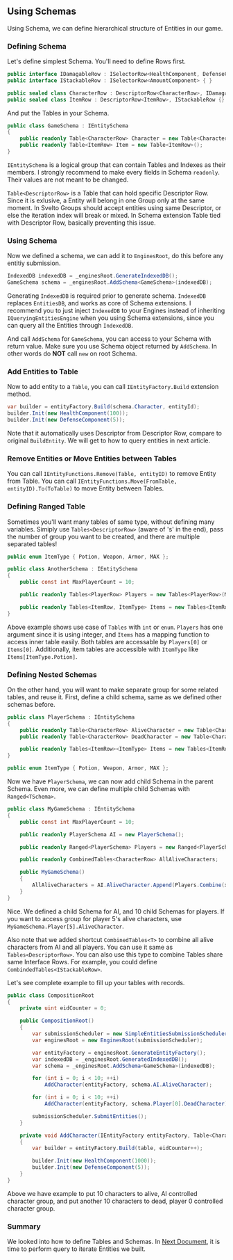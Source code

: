 ## Using Schemas
Using Schema, we can define hierarchical structure of Entities in our game.

### Defining Schema
Let's define simplest Schema. You'll need to define Rows first.
```csharp
public interface IDamagableRow : ISelectorRow<HealthComponent, DefenseComponent> { }
public interface IStackableRow : ISelectorRow<AmountComponent> { }

public sealed class CharacterRow : DescriptorRow<CharacterRow>, IDamagableRow {}
public sealed class ItemRow : DescriptorRow<ItemRow>, IStackableRow {}
```
And put the Tables in your Schema.
```csharp
public class GameSchema : IEntitySchema
{
    public readonly Table<CharacterRow> Character = new Table<CharacterRow>();
    public readonly Table<ItemRow> Item = new Table<ItemRow>();
}
```
`IEntitySchema` is a logical group that can contain Tables and Indexes as their members. I strongly recommend to make every fields in Schema `readonly`. Their values are not meant to be changed.

`Table<DescriptorRow>` is a Table that can hold specific Descriptor Row. Since it is exlusive, a Entity will belong in one Group only at the same moment. In Svelto Groups should accept entities using same Descriptor, or else the iteration index will break or mixed. In Schema extension Table tied with Descriptor Row, basically preventing this issue.

### Using Schema
Now we defined a schema, we can add it to `EnginesRoot`, do this before any entitiy submission.

```csharp
IndexedDB indexedDB = _enginesRoot.GenerateIndexedDB();
GameSchema schema = _enginesRoot.AddSchema<GameSchema>(indexedDB);
```
Generating `IndexedDB` is required prior to generate schema. `IndexedDB` replaces `EntitiesDB`, and works as core of Schema extensions. I recommend you to just inject `IndexedDB` to your Engines instead of inheriting `IQueryingEntitiesEngine` when you using Schema extensions, since you can query all the Entities through `IndexedDB`.

And call `AddSchema` for `GameSchema`, you can access to your Schema with return value. Make sure you use Schema object returned by `AddSchema`. In other words do **NOT** call `new` on root Schema.

### Add Entities to Table
Now to add entity to a `Table`, you can call `IEntityFactory.Build` extension method.
```csharp
var builder = entityFactory.Build(schema.Character, entityId);
builder.Init(new HealthComponent(100));
builder.Init(new DefenseComponent(5));
```
Note that it automatically uses Descriptor from Descriptor Row, compare to original `BuildEntity`. We will get to how to query entities in next article.

### Remove Entities or Move Entities between Tables
You can call `IEntityFunctions.Remove(Table, entityID)` to remove Entity from Table. You can call `IEntityFunctions.Move(FromTable, entityID).To(ToTable)` to move Entity between Tables.

### Defining Ranged Table
Sometimes you'll want many tables of same type, without defining many variables. Simiply use `Tables<DescriptorRow>` (aware of 's' in the end), pass the number of group you want to be created, and there are multiple separated tables!
```csharp
public enum ItemType { Potion, Weapon, Armor, MAX };

public class AnotherSchema : IEntitySchema
{
    public const int MaxPlayerCount = 10;

    public readonly Tables<PlayerRow> Players = new Tables<PlayerRow>(MaxPlayerCount);

    public readonly Tables<ItemRow, ItemType> Items = new Tables<ItemRow><ItemType>(ItemType.MAX, type => (int)type);
}
```
Above example shows use case of `Tables` with `int` or `enum`. `Players` has one argument since it is using integer, and `Items` has a mapping function to access inner table easily. Both tables are accessable by `Players[0]` or `Items[0]`. Additionally, item tables are accessible with `ItemType` like `Items[ItemType.Potion]`.

### Defining Nested Schemas
On the other hand, you will want to make separate group for some related tables, and reuse it. First, define a child schema, same as we defined other schemas before.
```csharp
public class PlayerSchema : IEntitySchema
{
    public readonly Table<CharacterRow> AliveCharacter = new Table<CharacterRow>();
    public readonly Table<CharacterRow> DeadCharacter = new Table<CharacterRow>();

    public readonly Tables<ItemRow><ItemType> Items = new Tables<ItemRow><ItemType>(ItemType.MAX, type => (int)type);
}

public enum ItemType { Potion, Weapon, Armor, MAX };
```
Now we have `PlayerSchema`, we can now add child Schema in the parent Schema. Even more, we can define multiple child Schemas with `Ranged<TSchema>`.

```csharp
public class MyGameSchema : IEntitySchema
{
    public const int MaxPlayerCount = 10;

    public readonly PlayerSchema AI = new PlayerSchema();

    public readonly Ranged<PlayerSchema> Players = new Ranged<PlayerSchema>(MaxPlayerCount);

    public readonly CombinedTables<CharacterRow> AllAliveCharacters;

    public MyGameSchema()
    {
        AllAliveCharacters = AI.AliveCharacter.Append(Players.Combine(x => x.AliveCharacter));
    }
}
```
Nice. We defined a child Schema for AI, and 10 child Schemas for players. If you want to access group for player 5's alive characters, use `MyGameSchema.Player[5].AliveCharacter`.

Also note that we added shortcut `CombinedTables<T>` to combine all alive characters from AI and all players. You can use it same as `Tables<DescriptorRow>`. You can also use this type to combine Tables share same Interface Rows. For example, you could define `CombindedTables<IStackableRow>`.

Let's see complete example to fill up your tables with records.
```csharp
public class CompositionRoot
{
    private uint eidCounter = 0;

    public CompositionRoot()
    {
        var submissionScheduler = new SimpleEntitiesSubmissionScheduler();
        var enginesRoot = new EnginesRoot(submissionScheduler);

        var entityFactory = enginesRoot.GenerateEntityFactory();
        var indexedDB = _enginesRoot.GeneratedIndexedDB();
        var schema = _enginesRoot.AddSchema<GameSchema>(indexedDB);

        for (int i = 0; i < 10; ++i)
            AddCharacter(entityFactory, schema.AI.AliveCharacter);

        for (int i = 0; i < 10; ++i)
            AddCharacter(entityFactory, schema.Player[0].DeadCharacter);

        submissionScheduler.SubmitEntities();
    }

    private void AddCharacter(IEntityFactory entityFactory, Table<CharacterRow> table)
    {
        var builder = entityFactory.Build(table, eidCounter++);

        builder.Init(new HealthComponent(1000));
        builder.Init(new DefenseComponent(5));
    }
}
```
Above we have example to put 10 characters to alive, AI controlled character group, and put another 10 characters to dead, player 0 controlled character group.

### Summary
We looked into how to define Tables and Schemas. In [Next Document](basic-queries.md), it is time to perform query to iterate Entities we built.